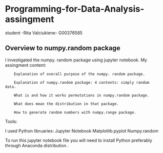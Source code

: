 # Programming-for-Data-Analysis-assingment

student -Rita Valciukiene-  G00376585 

## Overview to numpy.random package 

I investigated the numpy. random package using jupyter notebook.
My assingment content:

        Explanation of overall purpose of the numpy. random package.

        Explanation of numpy.random package: 4 contents: simply random data.

        What is and how it works permutations in numpy.random package.

        What does mean the distribution in that package.
        
        How to generate random numbers with numpy.range package.

Tools: 

I used Python libruaries:
 Jupyter Notebook
  Matplotlib.pyplot 
  Numpy.random

To run this jupyter notebook file you will need to install Python preferably through Anaconda distribution .

